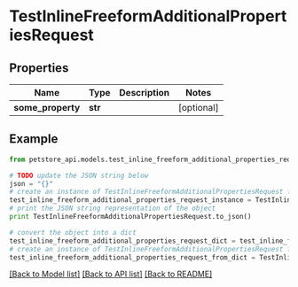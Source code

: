 # TestInlineFreeformAdditionalPropertiesRequest


## Properties
Name | Type | Description | Notes
------------ | ------------- | ------------- | -------------
**some_property** | **str** |  | [optional] 

## Example

```python
from petstore_api.models.test_inline_freeform_additional_properties_request import TestInlineFreeformAdditionalPropertiesRequest

# TODO update the JSON string below
json = "{}"
# create an instance of TestInlineFreeformAdditionalPropertiesRequest from a JSON string
test_inline_freeform_additional_properties_request_instance = TestInlineFreeformAdditionalPropertiesRequest.from_json(json)
# print the JSON string representation of the object
print TestInlineFreeformAdditionalPropertiesRequest.to_json()

# convert the object into a dict
test_inline_freeform_additional_properties_request_dict = test_inline_freeform_additional_properties_request_instance.to_dict()
# create an instance of TestInlineFreeformAdditionalPropertiesRequest from a dict
test_inline_freeform_additional_properties_request_from_dict = TestInlineFreeformAdditionalPropertiesRequest.from_dict(test_inline_freeform_additional_properties_request_dict)
```
[[Back to Model list]](../README.md#documentation-for-models) [[Back to API list]](../README.md#documentation-for-api-endpoints) [[Back to README]](../README.md)


